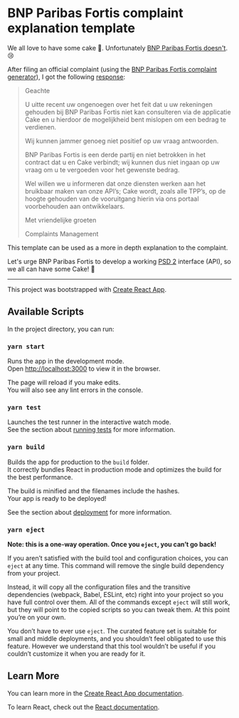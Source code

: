 # BNP Paribas Fortis complaint explanation template

We all love to have some cake 🍰. Unfortunately [BNP Paribas Fortis
doesn't][bnp-response]. 😢

After filing an official complaint (using the [BNP Paribas Fortis complaint
generator][bnp-complaint-generator]), I got the following
[response][bnp-complaint-response]:

> Geachte
>
> U uitte recent uw ongenoegen over het feit dat u uw rekeningen gehouden bij
> BNP Paribas Fortis niet kan consulteren via de applicatie Cake en u hierdoor
> de mogelijkheid bent mislopen om een bedrag te verdienen.
>
> Wij kunnen jammer genoeg niet positief op uw vraag antwoorden.
>
> BNP Paribas Fortis is een derde partij en niet betrokken in het contract dat u
> en Cake verbindt; wij kunnen dus niet ingaan op uw vraag om u te vergoeden
> voor het gewenste bedrag.
>
> Wel willen we u informeren dat onze diensten werken aan het bruikbaar maken
> van onze API’s; Cake wordt, zoals alle TPP’s, op de hoogte gehouden van de
> vooruitgang hierin via ons portaal voorbehouden aan ontwikkelaars.
>
> Met vriendelijke groeten
>
> Complaints Management

This template can be used as a more in depth explanation to the complaint.

Let's urge BNP Paribas Fortis to develop a working [PSD 2][psd2-directive]
interface (API), so we all can have some Cake! 💪

[bnp-complaint-generator]:
  https://github.com/MichaelDeBoey/bnp-complaint-generator
[bnp-complaint-response]:
  https://bnp-complaint-response-template.netlify.app/response.jpg
[bnp-response]: https://twitter.com/CakeDotApp/status/1273651173636149255
[psd2-directive]:
  https://ec.europa.eu/info/law/payment-services-psd-2-directive-eu-2015-2366_en

---

This project was bootstrapped with
[Create React App](https://github.com/facebook/create-react-app).

## Available Scripts

In the project directory, you can run:

### `yarn start`

Runs the app in the development mode.<br /> Open
[http://localhost:3000](http://localhost:3000) to view it in the browser.

The page will reload if you make edits.<br /> You will also see any lint errors
in the console.

### `yarn test`

Launches the test runner in the interactive watch mode.<br /> See the section
about
[running tests](https://facebook.github.io/create-react-app/docs/running-tests)
for more information.

### `yarn build`

Builds the app for production to the `build` folder.<br /> It correctly bundles
React in production mode and optimizes the build for the best performance.

The build is minified and the filenames include the hashes.<br /> Your app is
ready to be deployed!

See the section about
[deployment](https://facebook.github.io/create-react-app/docs/deployment) for
more information.

### `yarn eject`

**Note: this is a one-way operation. Once you `eject`, you can’t go back!**

If you aren’t satisfied with the build tool and configuration choices, you can
`eject` at any time. This command will remove the single build dependency from
your project.

Instead, it will copy all the configuration files and the transitive
dependencies (webpack, Babel, ESLint, etc) right into your project so you have
full control over them. All of the commands except `eject` will still work, but
they will point to the copied scripts so you can tweak them. At this point
you’re on your own.

You don’t have to ever use `eject`. The curated feature set is suitable for
small and middle deployments, and you shouldn’t feel obligated to use this
feature. However we understand that this tool wouldn’t be useful if you couldn’t
customize it when you are ready for it.

## Learn More

You can learn more in the
[Create React App documentation](https://facebook.github.io/create-react-app/docs/getting-started).

To learn React, check out the [React documentation](https://reactjs.org/).
